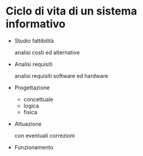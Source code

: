 # Ciclo di vita di un sistema informativo

- Studio fattibilità
    
    analisi costi ed alternative
    
- Analisi requisiti
    
    analisi requisiti software ed hardware
    
- Progettazione
    - concettuale
    - logica
    - fisica
- Attuazione
    
    con eventuali correzioni
    
- Funzionamento